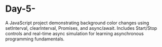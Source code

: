 # Day-5-
A JavaScript project demonstrating background color changes using setInterval, clearInterval, Promises, and async/await. Includes Start/Stop controls and real-time async simulation for learning asynchronous programming fundamentals.
